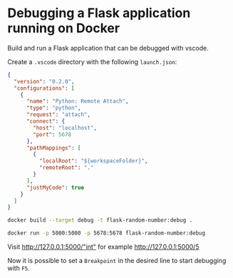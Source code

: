 # Debugging a Flask application running on Docker

Build and run a Flask application that can be debugged with vscode.

Create a `.vscode` directory with the following `launch.json`:

```json
{
  "version": "0.2.0",
  "configurations": [
    {
      "name": "Python: Remote Attach",
      "type": "python",
      "request": "attach",
      "connect": {
        "host": "localhost",
        "port": 5678
      },
      "pathMappings": [
        {
          "localRoot": "${workspaceFolder}",
          "remoteRoot": "."
        }
      ],
      "justMyCode": true
    }
  ]
}
```

```bash
docker build --target debug -t flask-random-number:debug .
```

```bash
docker run -p 5000:5000 -p 5678:5678 flask-random-number:debug
```

Visit <http://127.0.0.1:5000/"int"> for example <http://127.0.0.1:5000/5>

Now it is possible to set a `Breakpoint` in the desired line to start debugging with `F5`.
